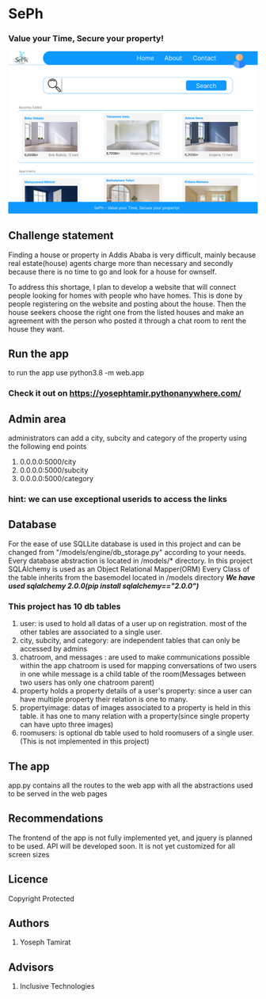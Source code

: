 # SePh
### Value your Time, Secure your property!
![landingpage](./images/landingpage.png)
## Challenge statement
Finding a house or property in Addis Ababa is very difficult, mainly because real estate(house) agents charge more than necessary and secondly because there is no time to go and look for a house for ownself.

To address this shortage, I plan to develop a website that will connect people looking for homes with people who have homes. This is done by people registering on the website and posting about the house. Then the house seekers choose the right one from the listed houses and make an agreement with the person who posted it through a chat room to rent the house they want.

## Run the app
to run the app use python3.8 -m web.app
### Check it out on https://yosephtamir.pythonanywhere.com/

## Admin area
administrators can add a city, subcity and category of the property using the following end points

1. 0.0.0.0:5000/city
2. 0.0.0.0:5000/subcity
3. 0.0.0.0:5000/category

### hint: we can use exceptional userids to access the links

## Database
For the ease of use SQLLite database is used in this project and can be changed from "/models/engine/db_storage.py" according to your needs.
Every database abstraction is located in /models/* directory. In this project SQLAlchemy is used as an Object Relational Mapper(ORM) Every Class of the table inherits from the basemodel located in /models directory ***We have used sqlalchemy 2.0.0(pip install sqlalchemy=="2.0.0")***

### This project has 10 db tables
1. user: is used to hold all datas of a user up on registration. most of the other tables are associated to a single user.
2. city, subcity, and category: are independent tables that can only be accessed by admins
3. chatroom, and messages : are used to make communications possible within the app
    chatroom is used for mapping conversations of two users in one while message is a child table of the room(Messages between two users has only one chatroom parent)
4. property holds a property details of a user's property: since a user can have multiple property their relation is one to many.
5. propertyimage: datas of images associated to a property is held in this table. it has one to many relation with a property(since single property can have upto three images)
6. roomusers: is optional db table used to hold roomusers of a single user. (This is not implemented in this project)

## The app
app.py contains all the routes to the web app with all the abstractions used to be served in the web pages

## Recommendations
The frontend of the app is not fully implemented yet, and jquery  is planned to be used. API will be developed soon. It is not yet customized for all screen sizes

## Licence
Copyright Protected

## Authors
1. Yoseph Tamirat

## Advisors
1. Inclusive Technologies